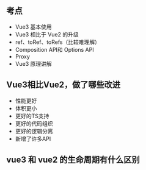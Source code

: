 ## 考点

- Vue3 基本使用
- Vue3 相比于 Vue2 的升级
- ref、toRef、toRefs（比较难理解）
- Composition API和 Options API
- Proxy
- Vue3 原理讲解



## Vue3相比Vue2，做了哪些改进

- 性能更好
- 体积更小
- 更好的TS支持
- 更好的代码组织
- 更好的逻辑分离
- 新增了许多API



## vue3 和 vue2 的生命周期有什么区别

